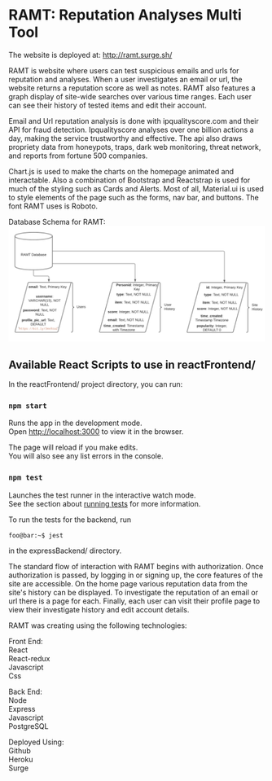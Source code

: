 # RAMT: Reputation Analyses Multi Tool

The website is deployed at:
http://ramt.surge.sh/

RAMT is website where users can test suspicious emails and urls for reputation and analyses. When a user investigates an email or url, the website returns a reputation score as well as notes. RAMT also features a graph display of site-wide searches over various time ranges. Each user can see their history of tested items and edit their account.

Email and Url reputation analysis is done with ipqualityscore.com and their API for fraud detection. Ipqualityscore analyses over one billion actions a day, making the service trustworthy and effective. The api also draws propriety data from honeypots, traps, dark web monitoring, threat network, and reports from fortune 500 companies.

Chart.js is used to make the charts on the homepage animated and interactable. Also a combination of Bootstrap and Reactstrap is used for much of the styling such as Cards and Alerts. Most of all, Material.ui is used to style elements of the page such as the forms, nav bar, and buttons. The font RAMT uses is Roboto.

Database Schema for RAMT:
![Database PNG](databaseSchema/RAMTDatabaseSchema.png?raw=true "RAMT Database Schema")

## Available React Scripts to use in reactFrontend/ 

In the reactFrontend/ project directory, you can run:

### `npm start`

Runs the app in the development mode.\
Open [http://localhost:3000](http://localhost:3000) to view it in the browser.

The page will reload if you make edits.\
You will also see any list errors in the console.

### `npm test`

Launches the test runner in the interactive watch mode.\
See the section about [running tests](https://facebook.github.io/create-react-app/docs/running-tests) for more information.

To run the tests for the backend, run
```console
foo@bar:~$ jest
```
in the expressBackend/ directory.

The standard flow of interaction with RAMT begins with authorization. Once authorization is passed, by logging in or signing up, the core features of the site are accessible. On the home page various reputation data from the site's history can be displayed. To investigate the reputation of an email or url there is a page for each. Finally, each user can visit their profile page to view their investigate history and edit account details.
 
RAMT was creating using the following technologies:

Front End:\
React\
React-redux\
Javascript\
Css

Back End:\
Node\
Express\
Javascript\
PostgreSQL

Deployed Using:\
Github\
Heroku\
Surge
